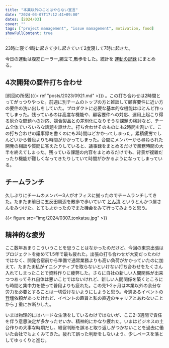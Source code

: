 ```yaml
---
title: "本業以外のことはやらない宣言"
date: "2024-03-07T17:12:41+09:00"
dates: [2024/03]
cover: ""
tags: ["project management", "issue management", motivation, food]
showFullContent: true
---
```


23時に寝て4時に起きて少し起きていて2度寝して7時に起きた。

今日の運動は腹筋ローラー,腕立て,散歩をした。統計を [運動の記録](https://docs.google.com/spreadsheets/d/1bg85QtM-LciUgey8I79uI7vW2PEwsP6TVdeIRVkACBg/edit?usp=sharing) にまとめる。

## 4次開発の要件打ち合わせ

[前回の所感]({{< ref "posts/2023/0921.md" >}}) 。この打ち合わせは2時間とってがっつりやった。前週に別チームのトップの方と雑談して顧客要件に近い方の要件の洗い出しをしていた。プロダクトに必要な基本的な機能はほとんど作ってしまった。残っているのは高度な機能や、顧客要件への対応、運用上起こり得る厄介な問題への対応、競合製品との差別化になりそうな課題の検討など、チーム全体でいろいろな話題を話せた。打ち合わせそのものにも2時間を割いて、この打ち合わせの議事録を書くのにも2時間ほどかかってしまった。累積疲労でしんどいから普段よりも時間がかかってしまった。合間にメンバーから尋ねられた開発の相談や質問に答えたりしていると、議事録をまとめるだけで業務時間の大半を終えてしまった。残っている課題の内容をまとめるだけでも、背景が複雑だったり機能が難しくなってきたりしていて時間がかかるようになってしまっている。

## チームランチ

久しぶりにチームのメンバー3人がオフィスに揃ったのでチームランチしてきた。たまたま前日に五反田周辺を散歩で歩いていて [とん清](https://tabelog.com/tokyo/A1316/A131603/13080630/) というとんかつ屋さんをみつけた。とてもよかったのでまた機会をみて行ってみようと思う。

{{< figure src="img/2024/0307_tonkatsu.jpg" >}}

## 精神的な疲労

ここ数年あまりこういうことを思うことはなかったのだけど、今回の東京出張はプロジェクトを始めて1.5年で最も疲れた。出張の打ち合わせが大変だったわけではなく、開発合宿前から準備で通常業務よりも高い負荷がかかっていたのに加えて、たまたま私がイニシアティブを取らないといけない打ち合わせをたくさん入れてしまったことで資料作りに疲弊した。さらに自社の新しい人間関係が出来つつあってそれ自体は悪いことではないけれど、新しい人間関係を築くところにも時間と集中力を使って普段よりも疲れた。この先1-2ヶ月は本業以外の余分な労力を必要とすることは一切受けないようにしようと思う。今週あるイベントの登壇依頼があったけれど、イベントの趣旨と私の直近のキャリアとあわないことから丁重にお断りした。

いまは物理的にはハードな生活をしているわけではないが、ここ2-3週間で責任を伴う意思決定が多かったせいか、精神的にかなり疲れた。いまはビジネスの土台作りの大事な時期だし、経営判断を誤ると取り返しがつかないことを過去に働いた会社でもよくみてきた。疲れて誤った判断をしないよう、少しペースを落としてゆっくりと進む。
